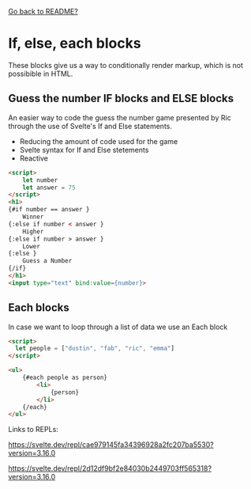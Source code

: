 [Go back to README?](./README.md)
# If, else, each blocks
These blocks give us a way to conditionally render markup, which is not possibible in HTML.
## Guess the number IF blocks and ELSE blocks
An easier way to code the guess the number game presented by Ric through the use of Svelte's If and Else statements.
- Reducing the amount of code used for the game
- Svelte syntax for If and Else stetements
- Reactive

```html
<script>
	let number 
	let answer = 75
</script>
<h1>
{#if number == answer }
	Winner
{:else if number < answer }
	Higher
{:else if number > answer }
	Lower
{:else }
	Guess a Number
{/if}
</h1>
<input type="text" bind:value={number}>
```

## Each blocks
In case we want to loop through a list of data we use an Each block

```html
<script>
  let people = ["dustin", "fab", "ric", "emma"]
</script>

<ul>
	{#each people as person}
		<li>
			{person}
		</li>
	{/each}
</ul>
```

Links to REPLs: 

https://svelte.dev/repl/cae979145fa34396928a2fc207ba5530?version=3.16.0

https://svelte.dev/repl/2d12df9bf2e84030b2449703ff565318?version=3.16.0